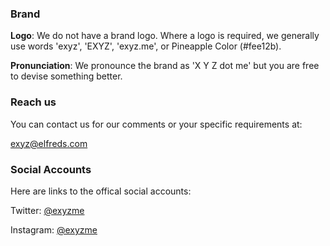 ### Brand

**Logo**: We do not have a brand logo. Where a logo is required, we generally use words 'exyz', 'EXYZ', 'exyz.me', or Pineapple Color (#fee12b).

**Pronunciation**: We pronounce the brand as 'X Y Z dot me' but you are free to devise something better.

### Reach us

You can contact us for our comments or your specific requirements at:

[exyz@elfreds.com](mailto:exyz@elfreds.com)

### Social Accounts

Here are links to the offical social accounts:

Twitter: [@exyzme](https://twitter.com/exyzme)

Instagram: [@exyzme](https://instagram.com/exyzme)
